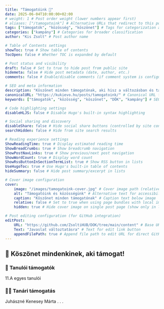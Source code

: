 ```yaml
---
title: "Támogatóink 💙"
date: 2025-06-04T10:00:00+02:00
# weight: 1 # Post order weight (lower numbers appear first)
# aliases: ["/tamogatoink"] # Alternative URLs that redirect to this post
tags: ["támogatók", "közösség", "köszönet"] # Tags for categorization and filtering
categories: ["kampány"] # Categories for broader classification
author: "Kis Zsolt" # Post author name

# Table of Contents settings
showToc: true # Show table of contents
TocOpen: false # Whether TOC is expanded by default

# Post status and visibility
draft: false # Set to true to hide post from public site
hidemeta: false # Hide post metadata (date, author, etc.)
comments: false # Enable/disable comments (if comment system is configured)

# SEO and meta information
description: "Köszönet minden támogatónak, aki hisz a változásban és támogatja a kampányomat."
canonicalURL: "https://kukievo.hu/posts/tamogatoink/" # Canonical URL for SEO
keywords: ["támogatók", "közösség", "köszönet", "DÖK", "kampány"] # SEO keywords

# Code highlighting settings
disableHLJS: false # Disable Hugo's built-in syntax highlighting

# Social sharing and discovery
disableShare: false # Hide social share buttons (controlled by site config ShowShareButtons)
searchHidden: false # Hide from site search results

# Reading experience settings
ShowReadingTime: true # Display estimated reading time
ShowBreadCrumbs: true # Show breadcrumb navigation
ShowPostNavLinks: true # Show previous/next post navigation
ShowWordCount: true # Display word count
ShowRssButtonInSectionTermList: true # Show RSS button in lists
UseHugoToc: true # Use Hugo's built-in table of contents
hideSummary: false # Hide post summary/excerpt in lists

# Cover image configuration
cover:
    image: "/images/tamogatoink-cover.jpg" # Cover image path (relative to static folder)
    alt: "Támogatóink és közösségünk" # Alternative text for accessibility
    caption: "Köszönet minden támogatónak" # Caption text below image
    relative: false # Set to true when using page bundles with local images
    hidden: true # Hide cover image on single post page (show only in lists)

# Post editing configuration (for GitHub integration)
editPost:
    URL: "https://github.com/ZsoltiHUB/DOK/tree/main/content" # Base URL for edit links
    Text: "Javaslat változtatásra" # Text for edit link button
    appendFilePath: true # Append file path to edit URL for direct GitHub editing
---
```


## 🙏 Köszönet mindenkinek, aki támogat!

### 👥 **Tanulói támogatók**
11.A egyes tanulói


### 👨‍🏫 **Tanári támogatás**
Juhászné Kenesey Márta
.
.
.
